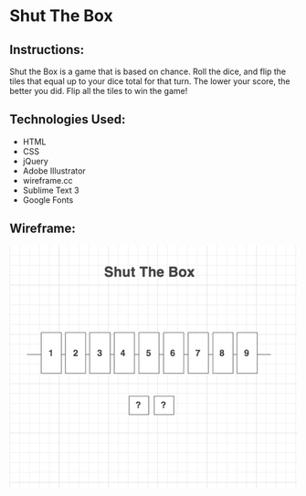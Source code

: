 # Shut The Box

## Instructions:
Shut the Box is a game that is based on chance.
Roll the dice, and flip the tiles that equal up to your dice total for that turn.
The lower your score, the better you did.
Flip all the tiles to win the game!

## Technologies Used:
+ HTML
+ CSS
+ jQuery
+ Adobe Illustrator
+ wireframe.cc
+ Sublime Text 3
+ Google Fonts

## Wireframe:
![Wireframe](img/wireframe.png "wireframe")
